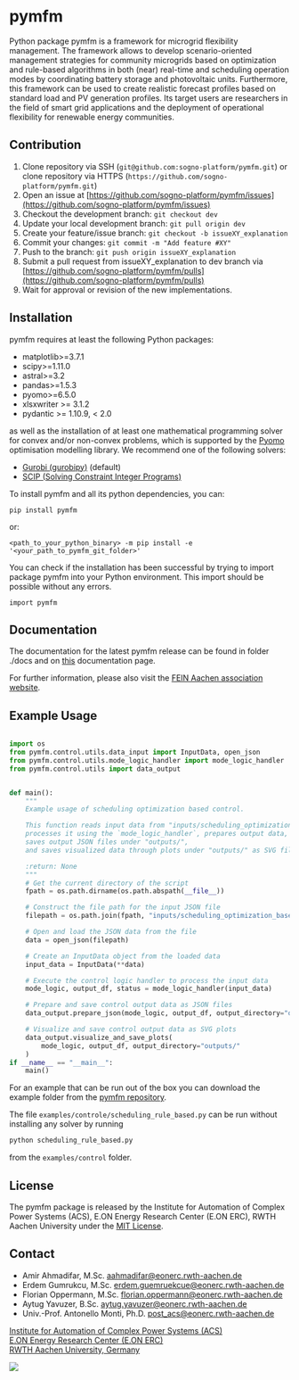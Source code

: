 # pymfm

Python package pymfm is a framework for microgrid flexibility management. The framework allows to develop scenario-oriented management strategies for community microgrids based on optimization and rule-based algorithms in both (near) real-time and scheduling operation modes by coordinating battery storage and photovoltaic units. Furthermore, this framework can be used to create realistic forecast profiles based on standard load and PV generation profiles. Its target users are researchers in the field of smart grid applications and the deployment of operational flexibility for renewable energy communities.

## Contribution
1. Clone repository via SSH (`git@github.com:sogno-platform/pymfm.git`) or clone repository via HTTPS (`https://github.com/sogno-platform/pymfm.git`)
2. Open an issue at [https://github.com/sogno-platform/pymfm/issues](https://github.com/sogno-platform/pymfm/issues)
3. Checkout the development branch: `git checkout dev` 
4. Update your local development branch: `git pull origin dev`
5. Create your feature/issue branch: `git checkout -b issueXY_explanation`
6. Commit your changes: `git commit -m "Add feature #XY"`
7. Push to the branch: `git push origin issueXY_explanation`
8. Submit a pull request from issueXY_explanation to dev branch via [https://github.com/sogno-platform/pymfm/pulls](https://github.com/sogno-platform/pymfm/pulls)
9. Wait for approval or revision of the new implementations.

## Installation

pymfm requires at least the following Python packages:
- matplotlib>=3.7.1
- scipy>=1.11.0
- astral>=3.2
- pandas>=1.5.3
- pyomo>=6.5.0
- xlsxwriter >= 3.1.2
- pydantic >= 1.10.9, < 2.0

as well as the installation of at least one mathematical programming solver for convex and/or non-convex problems, which is supported by the [Pyomo](http://www.pyomo.org/) optimisation modelling library.
We recommend one of the following solvers:

- [Gurobi (gurobipy)](https://www.gurobi.com/products/gurobi-optimizer/) (default)
- [SCIP (Solving Constraint Integer Programs)](https://scipopt.org/)

To install pymfm and all its python dependencies, you can:

`pip install pymfm`

or:

`<path_to_your_python_binary> -m pip install -e '<your_path_to_pymfm_git_folder>'`


You can check if the installation has been successful by trying to import package pymfm into your Python environment.
This import should be possible without any errors.

`import pymfm`


## Documentation

The documentation for the latest pymfm release can be found in folder ./docs and on [this](https://pymfm.fein-aachen.org//) documentation page.

For further information, please also visit the [FEIN Aachen association website](https://www.fein-aachen.org/en/).


## Example Usage

```python

import os
from pymfm.control.utils.data_input import InputData, open_json
from pymfm.control.utils.mode_logic_handler import mode_logic_handler
from pymfm.control.utils import data_output


def main():
    """
    Example usage of scheduling optimization based control.

    This function reads input data from "inputs/scheduling_optimization_based.json" JSON file, 
    processes it using the `mode_logic_handler`, prepares output data, 
    saves output JSON files under "outputs/", 
    and saves visualized data through plots under "outputs/" as SVG files.

    :return: None
    """
    # Get the current directory of the script
    fpath = os.path.dirname(os.path.abspath(__file__))

    # Construct the file path for the input JSON file
    filepath = os.path.join(fpath, "inputs/scheduling_optimization_based.json")

    # Open and load the JSON data from the file
    data = open_json(filepath)

    # Create an InputData object from the loaded data
    input_data = InputData(**data)

    # Execute the control logic handler to process the input data
    mode_logic, output_df, status = mode_logic_handler(input_data)

    # Prepare and save control output data as JSON files
    data_output.prepare_json(mode_logic, output_df, output_directory="outputs/")

    # Visualize and save control output data as SVG plots
    data_output.visualize_and_save_plots(
        mode_logic, output_df, output_directory="outputs/"
    )
if __name__ == "__main__":
    main()
```

For an example that can be run out of the box you can download the example folder from the [pymfm repository](https://git.rwth-aachen.de/acs/public/automation/pymfm/-/tree/main/src/examples).

The file `examples/controle/scheduling_rule_based.py` can be run without installing any solver by running 
```bash
python scheduling_rule_based.py
```

from the `examples/control` folder.

## License

The pymfm package is released by the Institute for Automation of Complex Power Systems (ACS), E.ON Energy Research Center (E.ON ERC), RWTH Aachen University under the [MIT License](https://opensource.org/licenses/MIT).




## Contact

- Amir Ahmadifar, M.Sc. <aahmadifar@eonerc.rwth-aachen.de>
- Erdem Gumrukcu, M.Sc. <erdem.guemruekcue@eonerc.rwth-aachen.de>
- Florian Oppermann, M.Sc. <florian.oppermann@eonerc.rwth-aachen.de>
- Aytug Yavuzer, B.Sc. <aytug.yavuzer@eonerc.rwth-aachen.de>
- Univ.-Prof. Antonello Monti, Ph.D. <post_acs@eonerc.rwth-aachen.de>

[Institute for Automation of Complex Power Systems (ACS)](http://www.acs.eonerc.rwth-aachen.de) \
[E.ON Energy Research Center (E.ON ERC)](http://www.eonerc.rwth-aachen.de) \
[RWTH Aachen University, Germany](http://www.rwth-aachen.de)


<img src="https://www.eonerc.rwth-aachen.de/global/show_picture.asp?id=aaaaaaaaaakevlz"/>


